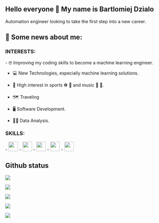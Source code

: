 ## Hello everyone 👋 My name is Bartlomiej Dzialo
<p>
Automation engineer looking to take the first step into a new career.
</p>

## 📜 Some news about me:

### INTERESTS:
<p>
 - 🤓 Improving my coding skills to become a machine learning engineer.

 - 💻 New Technologies, especially machine learning solutions.

 - 🎯 High interest in sports ⚽️ 🏐 and music 🥁 🎸.
 
 - 	:world_map: Traveling

 - 🖥 Software Development.

 - 👨‍🏫 Data Analysis.
</p>

### SKILLS:
<p>
 - <img src="https://img.shields.io/badge/python-3670A0?style=for-the-badge&logo=python&logoColor=ffdd54" style="margin-bottom: 4px;" height="30px">
 - <img src="https://img.shields.io/badge/html5-%23E34F26.svg?style=for-the-badge&logo=html5&logoColor=white" style="margin-bottom: 4px;" height="30px">
 - <img src="https://img.shields.io/badge/css3-%231572B6.svg?style=for-the-badge&logo=css3&logoColor=white" style="margin-bottom: 4px;" height="30px">
 - <img src="https://img.shields.io/badge/bootstrap-%23563D7C.svg?style=for-the-badge&logo=bootstrap&logoColor=white" style="margin-bottom: 4px;" height="30px">
 - <img src="https://img.shields.io/badge/git-%23F05033.svg?style=for-the-badge&logo=git&logoColor=white" style="margin-bottom: 4px;" height="30px">
 </p>
 
 ## Github status
 
 <p><img src="https://activity-graph.herokuapp.com/graph?username=Batek26"><p>

<p><img src="https://github-readme-stats.vercel.app/api?username=Batek26&show_icons=true"><p>

<p><img src="https://github-readme-stats.vercel.app/api/top-langs/?username=Batek26&layout=compact"><p>

<p><img src="https://metrics.lecoq.io/Batek26"><p>

<p><img src="https://github-readme-streak-stats.herokuapp.com/?user=Batek26"><p>
